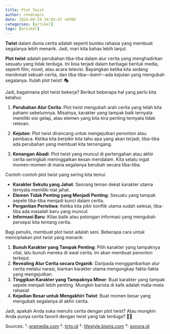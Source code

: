```yaml
---
title: Plot Twist
author: rendrapcx
date: 2024-09-29 19:03:47 +0700
categories: [artikel]
tags: [artikel]
---
```


**Twist** dalam dunia cerita adalah seperti bumbu rahasia yang membuat segalanya lebih menarik. Jadi, mari kita bahas lebih lanjut.

**Plot twist** adalah perubahan tiba-tiba dalam alur cerita yang menghadirkan sesuatu yang tidak terduga. Ini bisa terjadi dalam berbagai bentuk media, seperti film, novel, atau acara televisi. Bayangkan ketika kita sedang menikmati sebuah cerita, dan tiba-tiba—*bam!*—ada kejutan yang mengubah segalanya. Itulah plot twist! 🎭

Jadi, bagaimana plot twist bekerja? Berikut beberapa hal yang perlu kita ketahui:

1. **Perubahan Alur Cerita**: Plot twist mengubah arah cerita yang telah kita pahami sebelumnya. Misalnya, karakter yang tampak baik ternyata memiliki sisi gelap, atau elemen yang kita kira penting ternyata tidak relevan.

2. **Kejutan**: Plot twist dirancang untuk mengejutkan penonton atau pembaca. Ketika kita berpikir kita tahu apa yang akan terjadi, tiba-tiba ada perubahan yang membuat kita tercengang.

3. **Kenangan Abadi**: Plot twist yang muncul di pertengahan atau akhir cerita seringkali meninggalkan kesan mendalam. Kita selalu ingat momen-momen di mana segalanya berubah secara tiba-tiba.

Contoh-contoh plot twist yang sering kita temui:

- **Karakter Sekutu yang Jahat**: Seorang teman dekat karakter utama ternyata memiliki niat jahat.
- **Elemen Tidak Penting yang Menjadi Penting**: Sesuatu yang tampak sepele tiba-tiba menjadi kunci dalam cerita.
- **Pergantian Peristiwa**: Ketika kita pikir konflik utama sudah selesai, tiba-tiba ada masalah baru yang muncul.
- **Informasi Baru**: Kilas balik atau potongan informasi yang mengubah persepsi kita tentang cerita.

Bagi penulis, membuat plot twist adalah seni. Beberapa cara untuk menciptakan plot twist yang menarik:

1. **Bunuh Karakter yang Tampak Penting**: Pilih karakter yang tampaknya vital, lalu bunuh mereka di awal cerita. Ini akan membuat penonton terkejut.
2. **Revealing Alur Cerita secara Organik**: Daripada menggambarkan alur cerita melalui narasi, biarkan karakter utama mengungkap fakta-fakta yang mengejutkan.
3. **Tinggikan Karakter yang Tampaknya Minor**: Buat karakter yang tampak sepele menjadi lebih penting. Mungkin barista di kafe adalah mata-mata rahasia!
4. **Kejadian Besar untuk Mengakhiri Twist**: Buat momen besar yang mengubah segalanya di akhir cerita.

Jadi, apakah Anda suka menulis cerita dengan plot twist? Atau mungkin Anda punya cerita favorit dengan twist yang tak terduga? 📖✨

Sources:
¹: [gramedia.com](https://www.gramedia.com/literasi/plot-twist/)
²: [tirto.id](https://tirto.id/apa-itu-plot-twist-dan-mengapa-ungkapan-ini-digunakan-fWVw)
³: [lifestyle.bisnis.com](https://lifestyle.bisnis.com/read/20240805/254/1781033/apa-itu-plot-twist-dan-contohnya-dalam-kehidupan-dan-film)
⁴: [sonora.id](https://www.sonora.id/read/423686968/arti-kata-plot-twist-dalam-bahasa-gaul-yang-sering-digunakan-di-medsos)
